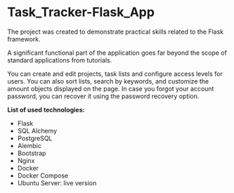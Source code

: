 # Task_Tracker-Flask_App

The project was created to demonstrate practical skills related to the Flask framework.

A significant functional part of the application goes far beyond the scope of standard applications from tutorials.

You can create and edit projects, task lists and configure access levels for users. You can also sort lists, search by keywords, and customize the amount objects displayed on the page.
In case you forgot your account password, you can recover it using the password recovery option.

**List of used technologies:**
- Flask
- SQL Alchemy
- PostgreSQL
- Alembic
- Bootstrap
- Nginx
- Docker
- Docker Compose
- Ubuntu Server: live version
